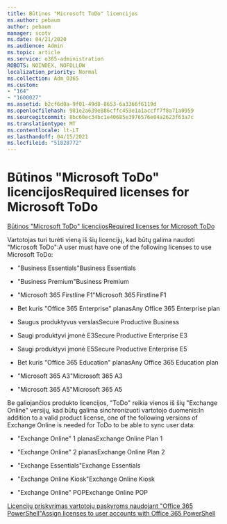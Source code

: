 ```yaml
---
title: Būtinos "Microsoft ToDo" licencijos
ms.author: pebaum
author: pebaum
manager: scotv
ms.date: 04/21/2020
ms.audience: Admin
ms.topic: article
ms.service: o365-administration
ROBOTS: NOINDEX, NOFOLLOW
localization_priority: Normal
ms.collection: Adm_O365
ms.custom:
- "164"
- "1600027"
ms.assetid: b2cf6d0a-9f01-49d8-8653-6a3366f6119d
ms.openlocfilehash: 981e2a639e886cffc453e1a1accff7f8a71a0959
ms.sourcegitcommit: 8bc60ec34bc1e40685e3976576e04a2623f63a7c
ms.translationtype: MT
ms.contentlocale: lt-LT
ms.lasthandoff: 04/15/2021
ms.locfileid: "51828772"
---
```

# <a name="required-licenses-for-microsoft-todo"></a><span data-ttu-id="4b6c4-102">Būtinos "Microsoft ToDo" licencijos</span><span class="sxs-lookup"><span data-stu-id="4b6c4-102">Required licenses for Microsoft ToDo</span></span>

[<span data-ttu-id="4b6c4-103">Būtinos "Microsoft ToDo" licencijos</span><span class="sxs-lookup"><span data-stu-id="4b6c4-103">Required licenses for Microsoft ToDo</span></span>](https://support.office.com/article/381e9d1b-c500-49b5-973e-890fd86528d7.aspx)
  
<span data-ttu-id="4b6c4-104">Vartotojas turi turėti vieną iš šių licencijų, kad būtų galima naudoti "Microsoft ToDo":</span><span class="sxs-lookup"><span data-stu-id="4b6c4-104">A user must have one of the following licenses to use Microsoft ToDo:</span></span>
  
- <span data-ttu-id="4b6c4-105">"Business Essentials"</span><span class="sxs-lookup"><span data-stu-id="4b6c4-105">Business Essentials</span></span>

- <span data-ttu-id="4b6c4-106">"Business Premium"</span><span class="sxs-lookup"><span data-stu-id="4b6c4-106">Business Premium</span></span>

- <span data-ttu-id="4b6c4-107">"Microsoft 365 Firstline F1"</span><span class="sxs-lookup"><span data-stu-id="4b6c4-107">Microsoft 365 Firstline F1</span></span>

- <span data-ttu-id="4b6c4-108">Bet kuris "Office 365 Enterprise" planas</span><span class="sxs-lookup"><span data-stu-id="4b6c4-108">Any Office 365 Enterprise plan</span></span>

- <span data-ttu-id="4b6c4-109">Saugus produktyvus verslas</span><span class="sxs-lookup"><span data-stu-id="4b6c4-109">Secure Productive Business</span></span>

- <span data-ttu-id="4b6c4-110">Saugi produktyvi įmonė E3</span><span class="sxs-lookup"><span data-stu-id="4b6c4-110">Secure Productive Enterprise E3</span></span>

- <span data-ttu-id="4b6c4-111">Saugi produktyvi įmonė E5</span><span class="sxs-lookup"><span data-stu-id="4b6c4-111">Secure Productive Enterprise E5</span></span>

- <span data-ttu-id="4b6c4-112">Bet kuris "Office 365 Education" planas</span><span class="sxs-lookup"><span data-stu-id="4b6c4-112">Any Office 365 Education plan</span></span>

- <span data-ttu-id="4b6c4-113">"Microsoft 365 A3"</span><span class="sxs-lookup"><span data-stu-id="4b6c4-113">Microsoft 365 A3</span></span>

- <span data-ttu-id="4b6c4-114">"Microsoft 365 A5"</span><span class="sxs-lookup"><span data-stu-id="4b6c4-114">Microsoft 365 A5</span></span>

<span data-ttu-id="4b6c4-115">Be galiojančios produkto licencijos, "ToDo" reikia vienos iš šių "Exchange Online" versijų, kad būtų galima sinchronizuoti vartotojo duomenis:</span><span class="sxs-lookup"><span data-stu-id="4b6c4-115">In addition to a valid product license, one of the following versions of Exchange Online is needed for ToDo to be able to sync user data:</span></span>
  
- <span data-ttu-id="4b6c4-116">"Exchange Online" 1 planas</span><span class="sxs-lookup"><span data-stu-id="4b6c4-116">Exchange Online Plan 1</span></span>

- <span data-ttu-id="4b6c4-117">"Exchange Online" 2 planas</span><span class="sxs-lookup"><span data-stu-id="4b6c4-117">Exchange Online Plan 2</span></span>

- <span data-ttu-id="4b6c4-118">"Exchange Essentials"</span><span class="sxs-lookup"><span data-stu-id="4b6c4-118">Exchange Essentials</span></span>

- <span data-ttu-id="4b6c4-119">"Exchange Online Kiosk"</span><span class="sxs-lookup"><span data-stu-id="4b6c4-119">Exchange Online Kiosk</span></span>

- <span data-ttu-id="4b6c4-120">"Exchange Online" POP</span><span class="sxs-lookup"><span data-stu-id="4b6c4-120">Exchange Online POP</span></span>

[<span data-ttu-id="4b6c4-121">Licencijų priskyrimas vartotojų paskyroms naudojant "Office 365 PowerShell"</span><span class="sxs-lookup"><span data-stu-id="4b6c4-121">Assign licenses to user accounts with Office 365 PowerShell</span></span>](https://docs.microsoft.com/office365/enterprise/powershell/assign-licenses-to-user-accounts-with-office-365-powershell )
  